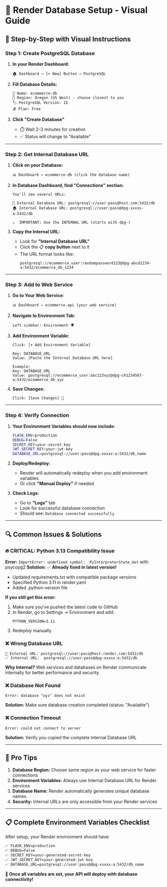# 🎨 Render Database Setup - Visual Guide

## 📸 Step-by-Step with Visual Instructions

### **Step 1: Create PostgreSQL Database**

1. **In your Render Dashboard:**
   ```
   🏠 Dashboard → [+ New] Button → PostgreSQL
   ```

2. **Fill Database Details:**
   ```
   📝 Name: ecommerce-db
   📍 Region: Oregon (US West) - choose closest to you
   🏷️ PostgreSQL Version: 15
   💰 Plan: Free
   ```

3. **Click "Create Database"**
   - ⏱️ Wait 2-3 minutes for creation
   - ✅ Status will change to "Available"

---

### **Step 2: Get Internal Database URL**

1. **Click on your Database:**
   ```
   📊 Dashboard → ecommerce-db (click the database name)
   ```

2. **In Database Dashboard, find "Connections" section:**
   ```
   You'll see several URLs:
   
   🔗 External Database URL: postgresql://user:pass@host.com:5432/db
   🏠 Internal Database URL: postgresql://user:pass@dpg-xxxxx-a:5432/db
   
   ⚠️  IMPORTANT: Use the INTERNAL URL (starts with dpg-)
   ```

3. **Copy the Internal URL:**
   - Look for **"Internal Database URL"**
   - Click the 📋 **copy button** next to it
   - The URL format looks like:
     ```
     postgresql://ecommerce_user:randompassword123@dpg-abcd1234-a:5432/ecommerce_db_1234
     ```

---

### **Step 3: Add to Web Service**

1. **Go to Your Web Service:**
   ```
   📊 Dashboard → ecommerce-api (your web service)
   ```

2. **Navigate to Environment Tab:**
   ```
   Left sidebar: Environment 🌍
   ```

3. **Add Environment Variable:**
   ```
   Click: [+ Add Environment Variable]
   
   Key: DATABASE_URL
   Value: [Paste the Internal Database URL here]
   
   Example:
   Key: DATABASE_URL
   Value: postgresql://ecommerce_user:abc123xyz@dpg-ch1234567-a:5432/ecommerce_db_xyz
   ```

4. **Save Changes:**
   ```
   Click: [Save Changes] 💾
   ```

---

### **Step 4: Verify Connection**

1. **Your Environment Variables should now include:**
   ```bash
   FLASK_ENV=production
   DEBUG=False
   SECRET_KEY=your-secret-key
   JWT_SECRET_KEY=your-jwt-key
   DATABASE_URL=postgresql://user:pass@dpg-xxxxx-a:5432/db_name
   ```

2. **Deploy/Redeploy:**
   - Render will automatically redeploy when you add environment variables
   - Or click **"Manual Deploy"** if needed

3. **Check Logs:**
   - Go to **"Logs"** tab
   - Look for successful database connection
   - Should see: `Database connected successfully`

---

## 🔍 **Common Issues & Solutions**

### **🔥 CRITICAL: Python 3.13 Compatibility Issue**
**Error:** `ImportError: undefined symbol: _PyInterpreterState_Get` with psycopg2
**Solution:** ✅ **Already fixed in latest version!**
- Updated requirements.txt with compatible package versions
- Specified Python 3.11 in render.yaml
- Added .python-version file

**If you still get this error:**
1. Make sure you've pushed the latest code to GitHub
2. In Render, go to Settings → Environment and add:
   ```
   PYTHON_VERSION=3.11
   ```
3. Redeploy manually

### **❌ Wrong Database URL**
```
🚫 External URL: postgresql://user:pass@host.render.com:5432/db
✅ Internal URL:  postgresql://user:pass@dpg-xxxxx-a:5432/db
```
**Why Internal?** Web services and databases on Render communicate internally for better performance and security.

### **❌ Database Not Found**
```
Error: database "xyz" does not exist
```
**Solution:** Make sure database creation completed (status: "Available")

### **❌ Connection Timeout**
```
Error: could not connect to server
```
**Solution:** Verify you copied the complete Internal Database URL

---

## 🎯 **Pro Tips**

1. **Database Region:** Choose same region as your web service for faster connections
2. **Environment Variables:** Always use Internal Database URL for Render services
3. **Database Name:** Render automatically generates unique database names
4. **Security:** Internal URLs are only accessible from your Render services

---

## 📋 **Complete Environment Variables Checklist**

After setup, your Render environment should have:

```bash
✅ FLASK_ENV=production
✅ DEBUG=False  
✅ SECRET_KEY=your-generated-secret-key
✅ JWT_SECRET_KEY=your-generated-jwt-key
✅ DATABASE_URL=postgresql://user:pass@dpg-xxxxx-a:5432/db_name
```

**🎉 Once all variables are set, your API will deploy with database connectivity!**
